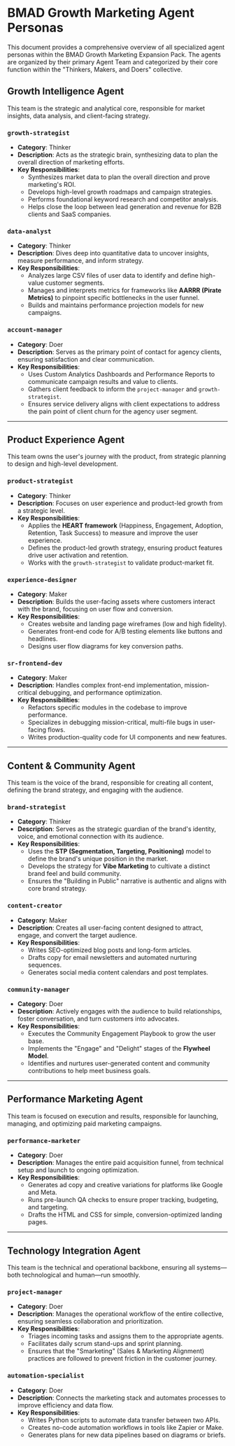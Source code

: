 # BMAD Growth Marketing Agent Personas

This document provides a comprehensive overview of all specialized agent personas within the BMAD Growth Marketing Expansion Pack. The agents are organized by their primary Agent Team and categorized by their core function within the "Thinkers, Makers, and Doers" collective.

## **Growth Intelligence Agent**
This team is the strategic and analytical core, responsible for market insights, data analysis, and client-facing strategy.

### `growth-strategist`
* **Category**: Thinker
* **Description**: Acts as the strategic brain, synthesizing data to plan the overall direction of marketing efforts.
* **Key Responsibilities**:
    * Synthesizes market data to plan the overall direction and prove marketing's ROI.
    * Develops high-level growth roadmaps and campaign strategies.
    * Performs foundational keyword research and competitor analysis.
    * Helps close the loop between lead generation and revenue for B2B clients and SaaS companies.

### `data-analyst`
* **Category**: Thinker
* **Description**: Dives deep into quantitative data to uncover insights, measure performance, and inform strategy.
* **Key Responsibilities**:
    * Analyzes large CSV files of user data to identify and define high-value customer segments.
    * Manages and interprets metrics for frameworks like **AARRR (Pirate Metrics)** to pinpoint specific bottlenecks in the user funnel.
    * Builds and maintains performance projection models for new campaigns.

### `account-manager`
* **Category**: Doer
* **Description**: Serves as the primary point of contact for agency clients, ensuring satisfaction and clear communication.
* **Key Responsibilities**:
    * Uses Custom Analytics Dashboards and Performance Reports to communicate campaign results and value to clients.
    * Gathers client feedback to inform the `project-manager` and `growth-strategist`.
    * Ensures service delivery aligns with client expectations to address the pain point of client churn for the agency user segment.

***

## **Product Experience Agent**
This team owns the user's journey with the product, from strategic planning to design and high-level development.

### `product-strategist`
* **Category**: Thinker
* **Description**: Focuses on user experience and product-led growth from a strategic level.
* **Key Responsibilities**:
    * Applies the **HEART framework** (Happiness, Engagement, Adoption, Retention, Task Success) to measure and improve the user experience.
    * Defines the product-led growth strategy, ensuring product features drive user activation and retention.
    * Works with the `growth-strategist` to validate product-market fit.

### `experience-designer`
* **Category**: Maker
* **Description**: Builds the user-facing assets where customers interact with the brand, focusing on user flow and conversion.
* **Key Responsibilities**:
    * Creates website and landing page wireframes (low and high fidelity).
    * Generates front-end code for A/B testing elements like buttons and headlines.
    * Designs user flow diagrams for key conversion paths.

### `sr-frontend-dev`
* **Category**: Maker
* **Description**: Handles complex front-end implementation, mission-critical debugging, and performance optimization.
* **Key Responsibilities**:
    * Refactors specific modules in the codebase to improve performance.
    * Specializes in debugging mission-critical, multi-file bugs in user-facing flows.
    * Writes production-quality code for UI components and new features.

***

## **Content & Community Agent**
This team is the voice of the brand, responsible for creating all content, defining the brand strategy, and engaging with the audience.

### `brand-strategist`
* **Category**: Thinker
* **Description**: Serves as the strategic guardian of the brand's identity, voice, and emotional connection with its audience.
* **Key Responsibilities**:
    * Uses the **STP (Segmentation, Targeting, Positioning)** model to define the brand's unique position in the market.
    * Develops the strategy for **Vibe Marketing** to cultivate a distinct brand feel and build community.
    * Ensures the "Building in Public" narrative is authentic and aligns with core brand strategy.

### `content-creator`
* **Category**: Maker
* **Description**: Creates all user-facing content designed to attract, engage, and convert the target audience.
* **Key Responsibilities**:
    * Writes SEO-optimized blog posts and long-form articles.
    * Drafts copy for email newsletters and automated nurturing sequences.
    * Generates social media content calendars and post templates.

### `community-manager`
* **Category**: Doer
* **Description**: Actively engages with the audience to build relationships, foster conversation, and turn customers into advocates.
* **Key Responsibilities**:
    * Executes the Community Engagement Playbook to grow the user base.
    * Implements the "Engage" and "Delight" stages of the **Flywheel Model**.
    * Identifies and nurtures user-generated content and community contributions to help meet business goals.

***

## **Performance Marketing Agent**
This team is focused on execution and results, responsible for launching, managing, and optimizing paid marketing campaigns.

### `performance-marketer`
* **Category**: Doer
* **Description**: Manages the entire paid acquisition funnel, from technical setup and launch to ongoing optimization.
* **Key Responsibilities**:
    * Generates ad copy and creative variations for platforms like Google and Meta.
    * Runs pre-launch QA checks to ensure proper tracking, budgeting, and targeting.
    * Drafts the HTML and CSS for simple, conversion-optimized landing pages.

***

## **Technology Integration Agent**
This team is the technical and operational backbone, ensuring all systems—both technological and human—run smoothly.

### `project-manager`
* **Category**: Doer
* **Description**: Manages the operational workflow of the entire collective, ensuring seamless collaboration and prioritization.
* **Key Responsibilities**:
    * Triages incoming tasks and assigns them to the appropriate agents.
    * Facilitates daily scrum stand-ups and sprint planning.
    * Ensures that the "Smarketing" (Sales & Marketing Alignment) practices are followed to prevent friction in the customer journey.

### `automation-specialist`
* **Category**: Doer
* **Description**: Connects the marketing stack and automates processes to improve efficiency and data flow.
* **Key Responsibilities**:
    * Writes Python scripts to automate data transfer between two APIs.
    * Creates no-code automation workflows in tools like Zapier or Make.
    * Generates plans for new data pipelines based on diagrams or briefs.